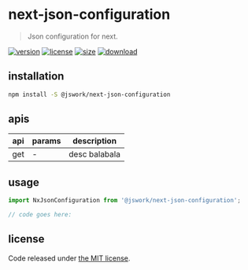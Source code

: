 # next-json-configuration
> Json configuration for next.

[![version][version-image]][version-url]
[![license][license-image]][license-url]
[![size][size-image]][size-url]
[![download][download-image]][download-url]

## installation
```bash
npm install -S @jswork/next-json-configuration
```

## apis
| api | params | description   |
|-----|--------|---------------|
| get | -      | desc balabala |

## usage
```js
import NxJsonConfiguration from '@jswork/next-json-configuration';

// code goes here:
```

## license
Code released under [the MIT license](https://github.com/afeiship/next-json-configuration/blob/master/LICENSE.txt).

[version-image]: https://img.shields.io/npm/v/@jswork/next-json-configuration
[version-url]: https://npmjs.org/package/@jswork/next-json-configuration

[license-image]: https://img.shields.io/npm/l/@jswork/next-json-configuration
[license-url]: https://github.com/afeiship/next-json-configuration/blob/master/LICENSE.txt

[size-image]: https://img.shields.io/bundlephobia/minzip/@jswork/next-json-configuration
[size-url]: https://github.com/afeiship/next-json-configuration/blob/master/dist/next-json-configuration.min.js

[download-image]: https://img.shields.io/npm/dm/@jswork/next-json-configuration
[download-url]: https://www.npmjs.com/package/@jswork/next-json-configuration
